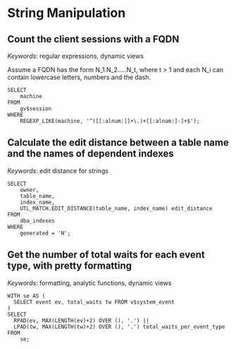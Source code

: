 # String Manipulation

## Count the client sessions with a FQDN

*Keywords*: regular expressions, dynamic views

Assume a FQDN has the form N_1.N_2.....N_t, where t > 1 and each N_i can contain lowercase letters, numbers and the dash.
 
    SELECT
        machine
    FROM
        gv$session
    WHERE
        REGEXP_LIKE(machine, '^([[:alnum:]]+\.)+[[:alnum:]-]+$');


## Calculate the edit distance between a table name and the names of dependent indexes

*Keywords*: edit distance for strings

    SELECT
        owner,
        table_name,
        index_name,
        UTL_MATCH.EDIT_DISTANCE(table_name, index_name) edit_distance
    FROM
        dba_indexes
    WHERE
        generated = 'N';


## Get the number of total waits for each event type, with pretty formatting

*Keywords*: formatting, analytic functions, dynamic views

    WITH se AS (
      SELECT event ev, total_waits tw FROM v$system_event
    )
    SELECT
      RPAD(ev, MAX(LENGTH(ev)+2) OVER (), '.') ||
      LPAD(tw, MAX(LENGTH(tw)+2) OVER (), '.') total_waits_per_event_type
    FROM
        se;


<!-- vim: set fenc=utf-8 spell spl=en ts=4 sw=4 et filetype=markdown : -->
